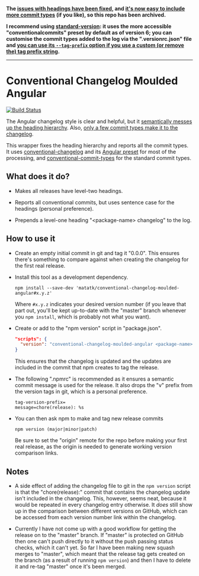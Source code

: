 **The [issues with headings have been fixed](https://github.com/conventional-changelog/standard-version/issues/208#issuecomment-489468757), and [it's now easy to include more commit types](https://github.com/conventional-changelog/conventional-changelog-config-spec/blob/master/versions/2.0.0/README.md#types) (if you like), so this repo has been archived.**

**I recommend using [standard-version](https://github.com/conventional-changelog/standard-version): it uses the more accessible "conventionalcommits" preset by default as of version 6; you can customise the commit types added to the log via the ".versionrc.json" file and [you can use its `--tag-prefix` option if you use a custom (or remove the) tag prefix string](https://github.com/conventional-changelog/standard-version/issues/490#issuecomment-561157395).**

---

Conventional Changelog Moulded Angular
======================================

[![Build Status](https://travis-ci.com/matatk/conventional-changelog-moulded-angular.svg?branch=master)](https://travis-ci.com/matatk/conventional-changelog-moulded-angular)

The Angular changelog style is clear and helpful, but it [semantically messes up the heading hierarchy](https://github.com/conventional-changelog/standard-version/issues/208). Also, [only a few commit types make it to the changelog](https://github.com/conventional-changelog/conventional-changelog/issues/317).

This wrapper fixes the heading hierarchy and reports all the commit types. It uses [conventional-changelog](https://github.com/conventional-changelog/conventional-changelog) and its [Angular preset](https://github.com/conventional-changelog/conventional-changelog/tree/master/packages/conventional-changelog-angular) for most of the processing, and [conventional-commit-types](https://github.com/commitizen/conventional-commit-types) for the standard commit types.

What does it do?
----------------

 * Makes all releases have level-two headings.

 * Reports all conventional commits, but uses sentence case for the headings (personal preference).

 * Prepends a level-one heading "\<package-name\> changelog" to the log.

How to use it
-------------

 * Create an empty initial commit in git and tag it "0.0.0". This ensures there's something to compare against when creating the changelog for the first real release.

 * Install this tool as a development dependency.

   ```
   npm install --save-dev 'matatk/conventional-changelog-moulded-angular#x.y.z'
   ```

   Where `#x.y.z` indicates your desired version number (if you leave that part out, you'll be kept up-to-date with the "master" branch whenever you `npm install`, which is probably not what you want).

 * Create or add to the "npm version" script in "package.json".

   ```json
   "scripts": {
     "version": "conventional-changelog-moulded-angular <package-name> && git add CHANGELOG.md"
   }
   ```

   This ensures that the changelog is updated and the updates are included in the commit that npm creates to tag the release.

 * The following ".npmrc" is recommended as it ensures a semantic commit message is used for the release. It also drops the "v" prefix from the version tags in git, which is a personal preference.

   ```
   tag-version-prefix=
   message=chore(release): %s
   ```

 * You can then ask npm to make and tag new release commits

   ```
   npm version (major|minor|patch)
   ```

   Be sure to set the "origin" remote for the repo before making your first real release, as the origin is needed to generate working version comparison links.

Notes
-----

 * A side effect of adding the changelog file to git in the `npm version` script is that the "chore(release):" commit that contains the changelog update isn't included in the changelog. This, however, seems neat, because it would be repeated in every changelog entry otherwise. It *does* still show up in the comparison between different versions on GitHub, which can be accessed from each version number link within the changelog.

 * Currently I have not come up with a good workflow for getting the release on to the "master" branch. If "master" is protected on GitHub then one can't push directly to it without the push passing status checks, which it can't yet. So far I have been making new squash merges to "master", which meant that the release tag gets created on the branch (as a result of running `npm version`) and then I have to delete it and re-tag "master" once it's been merged.
